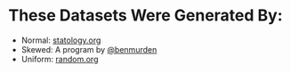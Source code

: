 # These Datasets Were Generated By:
- Normal: [statology.org](https://www.statology.org/normal-distribution-dataset-generator/)
- Skewed: A program by [@benmurden](https://github.com/benmurden/skew-normal-random)
- Uniform: [random.org](https://www.random.org/decimal-fractions/?num=3000&dec=7&col=1&format=html&rnd=new)